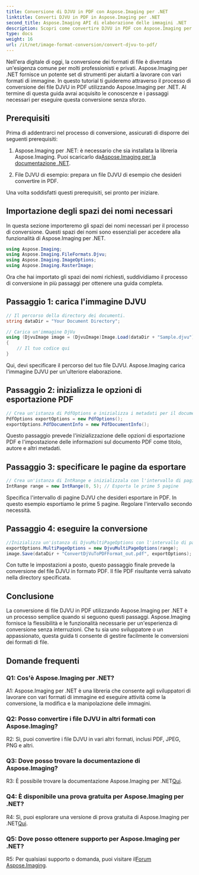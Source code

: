 ```yaml
---
title: Conversione di DJVU in PDF con Aspose.Imaging per .NET
linktitle: Converti DJVU in PDF in Aspose.Imaging per .NET
second_title: Aspose.Imaging API di elaborazione delle immagini .NET
description: Scopri come convertire DJVU in PDF con Aspose.Imaging per .NET. Segui la nostra guida passo passo per conversioni senza interruzioni.
type: docs
weight: 16
url: /it/net/image-format-conversion/convert-djvu-to-pdf/
---
```

Nell'era digitale di oggi, la conversione dei formati di file è diventata un'esigenza comune per molti professionisti e privati. Aspose.Imaging per .NET fornisce un potente set di strumenti per aiutarti a lavorare con vari formati di immagine. In questo tutorial ti guideremo attraverso il processo di conversione dei file DJVU in PDF utilizzando Aspose.Imaging per .NET. Al termine di questa guida avrai acquisito le conoscenze e i passaggi necessari per eseguire questa conversione senza sforzo.

## Prerequisiti

Prima di addentrarci nel processo di conversione, assicurati di disporre dei seguenti prerequisiti:

1.  Aspose.Imaging per .NET: è necessario che sia installata la libreria Aspose.Imaging. Puoi scaricarlo da[Aspose.Imaging per la documentazione .NET](https://reference.aspose.com/imaging/net/).

2. File DJVU di esempio: prepara un file DJVU di esempio che desideri convertire in PDF.

Una volta soddisfatti questi prerequisiti, sei pronto per iniziare.

## Importazione degli spazi dei nomi necessari

In questa sezione importeremo gli spazi dei nomi necessari per il processo di conversione. Questi spazi dei nomi sono essenziali per accedere alla funzionalità di Aspose.Imaging per .NET.

```csharp
using Aspose.Imaging;
using Aspose.Imaging.FileFormats.Djvu;
using Aspose.Imaging.ImageOptions;
using Aspose.Imaging.RasterImage;
```

Ora che hai importato gli spazi dei nomi richiesti, suddividiamo il processo di conversione in più passaggi per ottenere una guida completa.

## Passaggio 1: carica l'immagine DJVU

```csharp
// Il percorso della directory dei documenti.
string dataDir = "Your Document Directory";

// Carica un'immagine DjVu
using (DjvuImage image = (DjvuImage)Image.Load(dataDir + "Sample.djvu"))
{
    // Il tuo codice qui
}
```

Qui, devi specificare il percorso del tuo file DJVU. Aspose.Imaging carica l'immagine DJVU per un'ulteriore elaborazione.

## Passaggio 2: inizializza le opzioni di esportazione PDF

```csharp
// Crea un'istanza di PdfOptions e inizializza i metadati per il documento Pdf
PdfOptions exportOptions = new PdfOptions();
exportOptions.PdfDocumentInfo = new PdfDocumentInfo();
```

Questo passaggio prevede l'inizializzazione delle opzioni di esportazione PDF e l'impostazione delle informazioni sul documento PDF come titolo, autore e altri metadati.

## Passaggio 3: specificare le pagine da esportare

```csharp
// Crea un'istanza di IntRange e inizializzala con l'intervallo di pagine DjVu da esportare
IntRange range = new IntRange(0, 5); // Esporta le prime 5 pagine
```

Specifica l'intervallo di pagine DJVU che desideri esportare in PDF. In questo esempio esportiamo le prime 5 pagine. Regolare l'intervallo secondo necessità.

## Passaggio 4: eseguire la conversione

```csharp
//Inizializza un'istanza di DjvuMultiPageOptions con l'intervallo di pagine DjVu da esportare e salva il risultato in formato PDF
exportOptions.MultiPageOptions = new DjvuMultiPageOptions(range);
image.Save(dataDir + "ConvertDjVuToPDFFormat_out.pdf", exportOptions);
```

Con tutte le impostazioni a posto, questo passaggio finale prevede la conversione del file DJVU in formato PDF. Il file PDF risultante verrà salvato nella directory specificata.

## Conclusione

La conversione di file DJVU in PDF utilizzando Aspose.Imaging per .NET è un processo semplice quando si seguono questi passaggi. Aspose.Imaging fornisce la flessibilità e le funzionalità necessarie per un'esperienza di conversione senza interruzioni. Che tu sia uno sviluppatore o un appassionato, questa guida ti consente di gestire facilmente le conversioni dei formati di file.

## Domande frequenti

### Q1: Cos'è Aspose.Imaging per .NET?

A1: Aspose.Imaging per .NET è una libreria che consente agli sviluppatori di lavorare con vari formati di immagine ed eseguire attività come la conversione, la modifica e la manipolazione delle immagini.

### Q2: Posso convertire i file DJVU in altri formati con Aspose.Imaging?

R2: Sì, puoi convertire i file DJVU in vari altri formati, inclusi PDF, JPEG, PNG e altri.

### Q3: Dove posso trovare la documentazione di Aspose.Imaging?

 R3: È possibile trovare la documentazione Aspose.Imaging per .NET[Qui](https://reference.aspose.com/imaging/net/).

### Q4: È disponibile una prova gratuita per Aspose.Imaging per .NET?

 R4: Sì, puoi esplorare una versione di prova gratuita di Aspose.Imaging per .NET[Qui](https://releases.aspose.com/).

### Q5: Dove posso ottenere supporto per Aspose.Imaging per .NET?

 R5: Per qualsiasi supporto o domanda, puoi visitare il[Forum Aspose.Imaging](https://forum.aspose.com/).